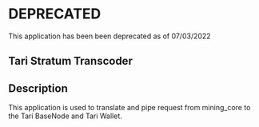 # DEPRECATED

This application has been been deprecated as of 07/03/2022

## Tari Stratum Transcoder

## Description

This application is used to translate and pipe request from mining_core to the Tari BaseNode and Tari Wallet.
